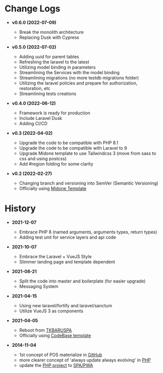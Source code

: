 # Change Logs
  * **v0.6.0 (2022-07-09)**
    * Break the monolith architecture
    * Replacing Dusk with Cypress

  * **v0.5.0 (2022-07-02)**
    * Adding uuid for parent tables
    * Refreshing the laravel to the latest
    * Utilizing model binding in parameters
    * Streamlining the Services with the model binding
    * Streamlining migrations (no more testdb migrations folder)
    * Utilizing the laravel policies and prepare for authorization, restoration, etc
    * Streamlining tests creations

  * **v0.4.0 (2022-06-12)**
    * Framework is ready for production
    * Include Laravel Dusk
    * Adding CI/CD

  * **v0.3 (2022-04-02)**
    * Upgrade the code to be compatible with PHP 8.1
    * Upgrade the code to be compatible with Laravel to 9
    * Upgrade Midone template to use Tailwindcss 3 (move from sass to css and using postcss)
    * Add #region folding for some clarity

  * **v0.2 (2022-02-27)**
    * Changing branch and versioning into SemVer (Semantic Versioning)
    * Officially using [Midone Template](https://themeforest.net/item/midone-vuejs-admin-dashboard-template/28123408)
    
# History
  * **2021-12-07**
    * Embrace PHP 8 (named arguments, arguments types, return types)
    * Adding test unit for service layers and api code

  * **2021-10-07**
    * Embrace the Laravel + VueJS Style
    * Slimmer landing page and template dependent

  * **2021-08-21**
    * Split the code into master and boilerplate (for easier upgrade)
    * Messaging System

  * **2021-04-15**
    * Using new laravel/fortify and laravel/sanctum
    * Utilize VueJS 3 as components

  * **2021-04-05**
    * Reboot from [TKBARUSPA](https://www.github.com/gitzjoey/TKBARUSPA)
    * Officially using [CodeBase template](https://themeforest.net/item/codebase-bootstrap-4-admin-dashboard-template-ui-framework/20289243)

  * **2014-11-04**
    * 1st concept of POS materialize in [GitHub](https://github.com/GitzJoey/TKBARUJAVA)
    * more clearer concept of 'always update always evolving' in [PHP](https://github.com/GitzJoey/TKBARUPHP)
    * update the [PHP project](https://github.com/GitzJoey/TKBARUPHP) to [SPA/PWA](https://github.com/GitzJoey/TKBARUSPA)